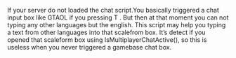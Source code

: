 If your server do not loaded the chat script.You basically triggered a chat input box like GTAOL if you pressing T .
But then at that moment you can not typing any other languages but the english.
This script may help you typing a text from other languages into that scalefrom box.
It’s detect if you opened that scaleform box using IsMultiplayerChatActive(), so this is useless when you never triggered a gamebase chat box.
